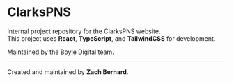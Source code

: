 # ClarksPNS

Internal project repository for the ClarksPNS website.  
This project uses **React**, **TypeScript**, and **TailwindCSS** for development.

Maintained by the Boyle Digital team.  

---

Created and maintained by **Zach Bernard**.
